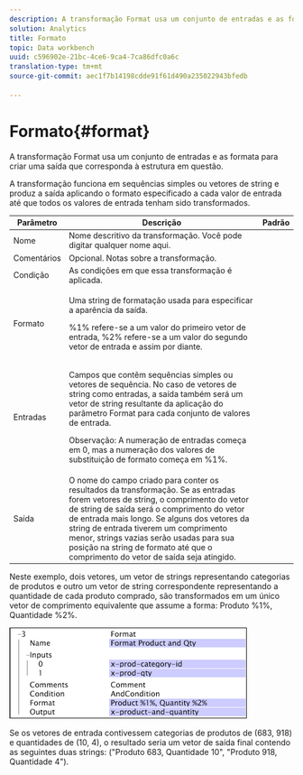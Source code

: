 ```yaml
---
description: A transformação Format usa um conjunto de entradas e as formata para criar uma saída que corresponda à estrutura em questão.
solution: Analytics
title: Formato
topic: Data workbench
uuid: c596902e-21bc-4ce6-9ca4-7ca86dfc0a6c
translation-type: tm+mt
source-git-commit: aec1f7b14198cdde91f61d490a235022943bfedb

---
```



# Formato{#format}

A transformação Format usa um conjunto de entradas e as formata para criar uma saída que corresponda à estrutura em questão.

A transformação funciona em sequências simples ou vetores de string e produz a saída aplicando o formato especificado a cada valor de entrada até que todos os valores de entrada tenham sido transformados.

<table id="table_3953C993167248AA9A47964A51C4AB5D"> 
 <thead> 
  <tr> 
   <th colname="col1" class="entry"> Parâmetro </th> 
   <th colname="col2" class="entry"> Descrição </th> 
   <th colname="col3" class="entry"> Padrão </th> 
  </tr> 
 </thead>
 <tbody> 
  <tr> 
   <td colname="col1"> Nome </td> 
   <td colname="col2"> Nome descritivo da transformação. Você pode digitar qualquer nome aqui. </td> 
   <td colname="col3"></td> 
  </tr> 
  <tr> 
   <td colname="col1"> Comentários </td> 
   <td colname="col2"> Opcional. Notas sobre a transformação. </td> 
   <td colname="col3"></td> 
  </tr> 
  <tr> 
   <td colname="col1"> Condição </td> 
   <td colname="col2"> As condições em que essa transformação é aplicada. </td> 
   <td colname="col3"></td> 
  </tr> 
  <tr> 
   <td colname="col1"> Formato </td> 
   <td colname="col2"> <p>Uma string de formatação usada para especificar a aparência da saída. </p> <p> %1% refere-se a um valor do primeiro vetor de entrada, %2% refere-se a um valor do segundo vetor de entrada e assim por diante. </p> </td> 
   <td colname="col3"></td> 
  </tr> 
  <tr> 
   <td colname="col1"> Entradas </td> 
   <td colname="col2"> <p>Campos que contêm sequências simples ou vetores de sequência. No caso de vetores de string como entradas, a saída também será um vetor de string resultante da aplicação do parâmetro <span class="wintitle"> Format</span> para cada conjunto de valores de entrada. </p> <p> <p>Observação:  A numeração de entradas começa em 0, mas a numeração dos valores de substituição de formato começa em %1%. </p> </p> </td> 
   <td colname="col3"></td> 
  </tr> 
  <tr> 
   <td colname="col1"> Saída </td> 
   <td colname="col2"> O nome do campo criado para conter os resultados da transformação. Se as entradas forem vetores de string, o comprimento do vetor de string de saída será o comprimento do vetor de entrada mais longo. Se alguns dos vetores da string de entrada tiverem um comprimento menor, strings vazias serão usadas para sua posição na string de formato até que o comprimento do vetor de saída seja atingido. </td> 
   <td colname="col3"></td> 
  </tr> 
 </tbody> 
</table>

Neste exemplo, dois vetores, um vetor de strings representando categorias de produtos e outro um vetor de string correspondente representando a quantidade de cada produto comprado, são transformados em um único vetor de comprimento equivalente que assume a forma: Produto %1%, Quantidade %2%.

![](assets/cfg_TransformationType_Format.png)

Se os vetores de entrada contivessem categorias de produtos de (683, 918) e quantidades de (10, 4), o resultado seria um vetor de saída final contendo as seguintes duas strings: (&quot;Produto 683, Quantidade 10&quot;, &quot;Produto 918, Quantidade 4&quot;).
